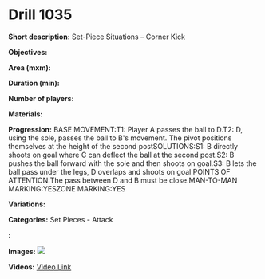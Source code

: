 # Drill 1035

**Short description:**
Set-Piece Situations – Corner Kick

**Objectives:**


**Area (mxm):**


**Duration (min):**


**Number of players:**


**Materials:**


**Progression:**
BASE MOVEMENT:T1: Player A passes the ball to D.T2: D, using the sole, passes the ball to B's movement. The pivot positions themselves at the height of the second postSOLUTIONS:S1: B directly shoots on goal where C can deflect the ball at the second post.S2: B pushes the ball forward with the sole and then shoots on goal.S3: B lets the ball pass under the legs, D overlaps and shoots on goal.POINTS OF ATTENTION:The pass between D and B must be close.MAN-TO-MAN MARKING:YESZONE MARKING:YES

**Variations:**


**Categories:**
Set Pieces - Attack

**:**


**Images:**
![](https://www.coachingfutsal.com/\images\0a63d6ce9c2f5260ef82fc6e65ea0126e85fe4080233b04ca09e0ed70b69e557fcb184478cb5316f14ad5cc26d4dceaded6a9aa434036065bd168d8ae09e6d4051c825916ba70.jpg)

**Videos:**
[Video Link](https://www.youtube.com/embed/i3QJF0ht9nk)

